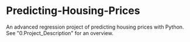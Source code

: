 # Predicting-Housing-Prices
An advanced regression project of predicting housing prices with Python. See "0.Project_Description" for an overview.
